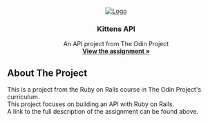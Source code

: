 <!-- PROJECT LOGO -->
<br />
<p align="center">
  <a href="https://www.theodinproject.com">
    <img src="https://www.theodinproject.com/assets/odin-logo-2d729f16279e9fc3b58ce847eacf07f883bdfc95eb23bb5064ed59d36ef551d6.svg" alt="Logo">
  </a>

  <h3 align="center">Kittens API</h3>

  <p align="center">
    An API project from The Odin Project
    <br />
    <a href="https://www.theodinproject.com/courses/ruby-on-rails/lessons/apis"><strong>View the assignment »</strong></a>
    <br />
  </p>
</p>

<!-- ABOUT THE PROJECT -->
## About The Project

This is a project from the Ruby on Rails course in The Odin Project's curriculum.<br />
This project focuses on building an API with Ruby on Rails.<br />
A link to the full description of the assignment can be found above.